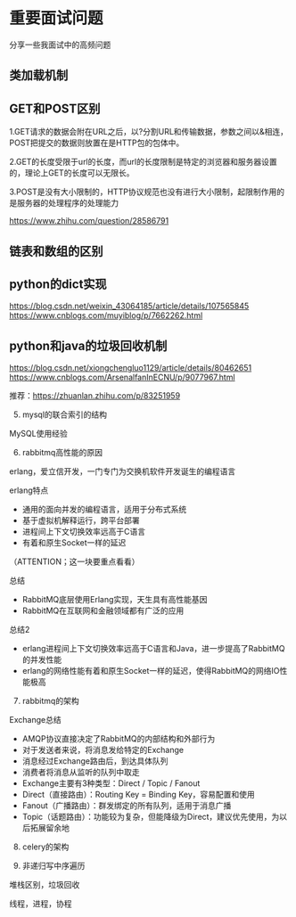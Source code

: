 # 重要面试问题

分享一些我面试中的高频问题

## 类加载机制

## GET和POST区别

1.GET请求的数据会附在URL之后，以?分割URL和传输数据，参数之间以&相连，
POST把提交的数据则放置在是HTTP包的包体中。

2.GET的长度受限于url的长度，而url的长度限制是特定的浏览器和服务器设置的，理论上GET的长度可以无限长。

3.POST是没有大小限制的，HTTP协议规范也没有进行大小限制，起限制作用的是服务器的处理程序的处理能力


https://www.zhihu.com/question/28586791

## 链表和数组的区别

## python的dict实现

https://blog.csdn.net/weixin_43064185/article/details/107565845
https://www.cnblogs.com/muyiblog/p/7662262.html

## python和java的垃圾回收机制

https://blog.csdn.net/xiongchengluo1129/article/details/80462651
https://www.cnblogs.com/ArsenalfanInECNU/p/9077967.html

推荐：https://zhuanlan.zhihu.com/p/83251959

5. mysql的联合索引的结构

MySQL使用经验

6. rabbitmq高性能的原因

erlang，爱立信开发，一门专门为交换机软件开发诞生的编程语言

erlang特点
- 通用的面向并发的编程语言，适用于分布式系统
- 基于虚拟机解释运行，跨平台部署
- 进程间上下文切换效率远高于C语言
- 有着和原生Socket一样的延迟

（ATTENTION；这一块要重点看看）

总结
- RabbitMQ底层使用Erlang实现，天生具有高性能基因
- RabbitMQ在互联网和金融领域都有广泛的应用

总结2
- erlang进程间上下文切换效率远高于C语言和Java，进一步提高了RabbitMQ的并发性能
- erlang的网络性能有着和原生Socket一样的延迟，使得RabbitMQ的网络IO性能极高

7. rabbitmq的架构


Exchange总结
- AMQP协议直接决定了RabbitMQ的内部结构和外部行为
- 对于发送者来说，将消息发给特定的Exchange
- 消息经过Exchange路由后，到达具体队列
- 消费者将消息从监听的队列中取走
- Exchange主要有3种类型：Direct / Topic / Fanout
- Direct（直接路由）：Routing Key = Binding Key，容易配置和使用
- Fanout（广播路由）：群发绑定的所有队列，适用于消息广播
- Topic（话题路由）：功能较为复杂，但能降级为Direct，建议优先使用，为以后拓展留余地


8. celery的架构

9. 非递归写中序遍历

堆栈区别，垃圾回收

线程，进程，协程